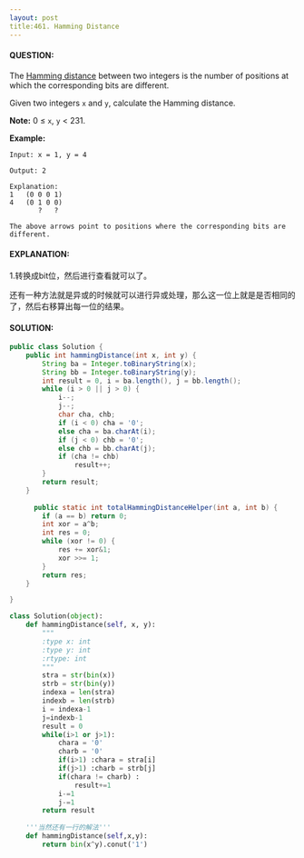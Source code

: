 ```yaml
---
layout: post
title:461. Hamming Distance
---
```


#### QUESTION:

The [Hamming distance](https://en.wikipedia.org/wiki/Hamming_distance) between two integers is the number of positions at which the corresponding bits are different.

Given two integers `x` and `y`, calculate the Hamming distance.

**Note:**
0 ≤ `x`, `y` < 231.

**Example:**

```
Input: x = 1, y = 4

Output: 2

Explanation:
1   (0 0 0 1)
4   (0 1 0 0)
       ?   ?

The above arrows point to positions where the corresponding bits are different.
```

#### EXPLANATION:

1.转换成bit位，然后进行查看就可以了。



还有一种方法就是异或的时候就可以进行异或处理，那么这一位上就是是否相同的了，然后右移算出每一位的结果。

#### SOLUTION:

```JAVA
public class Solution {
    public int hammingDistance(int x, int y) {
        String ba = Integer.toBinaryString(x);
        String bb = Integer.toBinaryString(y);
        int result = 0, i = ba.length(), j = bb.length();
        while (i > 0 || j > 0) {
            i--;
            j--;
            char cha, chb;
            if (i < 0) cha = '0';
            else cha = ba.charAt(i);
            if (j < 0) chb = '0';
            else chb = bb.charAt(j);
            if (cha != chb)
                result++;
        }
        return result;
    }
  
      public static int totalHammingDistanceHelper(int a, int b) {
        if (a == b) return 0;
        int xor = a^b;
        int res = 0;
        while (xor != 0) {
            res += xor&1;
            xor >>= 1;
        }
        return res;
    }

}
```



```python
class Solution(object):
    def hammingDistance(self, x, y):
        """
        :type x: int
        :type y: int
        :rtype: int
        """
        stra = str(bin(x))
        strb = str(bin(y))
        indexa = len(stra)
        indexb = len(strb)
        i = indexa-1
        j=indexb-1
        result = 0
        while(i>1 or j>1):
            chara = '0'
            charb = '0'
            if(i>1) :chara = stra[i]
            if(j>1) :charb = strb[j]
            if(chara != charb) :
                result+=1
            i-=1
            j-=1
        return result
    
    '''当然还有一行的解法'''
    def hammingDistance(self,x,y):
        return bin(x^y).conut('1')
```

